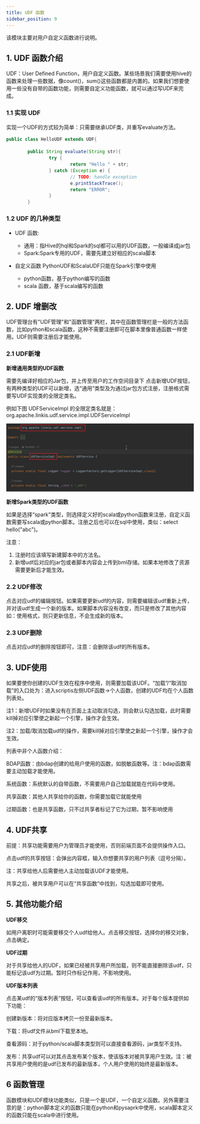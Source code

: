 ```yaml
---
title: UDF 函数
sidebar_position: 9
---
```


该模块主要对用户自定义函数进行说明。

## 1. UDF 函数介绍
UDF：User Defined Function，用户自定义函数。某些场景我们需要使用hive的函数来处理一些数据，像count()，sum()这些函数都是内置的。如果我们想要使用一些没有自带的函数功能，则需要自定义功能函数，就可以通过写UDF来完成。

### 1.1 实现 UDF
实现一个UDF的方式较为简单：只需要继承UDF类，并重写evaluate方法。

```java
public class HelloUDF extends UDF{

        public String evaluate(String str){
                try {
                        return "Hello " + str;
                } catch (Exception e) {
                        // TODO: handle exception
                        e.printStackTrace();
                        return "ERROR";
                }
        }
```

### 1.2 UDF 的几种类型
- UDF 函数:
    - 通用：指Hive的hql和Spark的sql都可以用的UDF函数，一般编译成jar包
    - Spark:Spark专用的UDF，需要先建立好相应的scala脚本

- 自定义函数 PythonUDF和ScalaUDF只能在Spark引擎中使用
    - python函数，基于python编写的函数
    - scala 函数，基于scala编写的函数


## 2. UDF 增删改

UDF管理台有"UDF管理"和"函数管理"两栏，其中在函数管理栏是一般的方法函数，比如python和scala函数，这种不需要注册即可在脚本里像普通函数一样使用。UDF则需要注册后才能使用。

### 2.1 UDF新增
**新增通用类型的UDF函数**

需要先编译好相应的Jar包，并上传至用户的工作空间目录下
点击新增UDF按钮，有两种类型的UDF可以新增，选“通用”类型及为通过jar包方式注册，注册格式需要写UDF实现类的全限定类名。

例如下图 UDFServiceImpl 的全限定类名就是：org.apache.linkis.udf.service.impl.UDFServiceImpl

![](../images/udf-cllass.png)

**新增Spark类型的UDF函数**

如果是选择“spark”类型，则选择定义好的scala或python函数来注册，自定义函数需要写scala或python脚本。注册之后也可以在sql中使用，类似：select hello("abc")。

注意：
1. 注册时应该填写新建脚本中的方法名。
2. 新增udf后对应的jar包或者脚本内容会上传到bml存储。如果本地修改了资源需要更新后才能生效。



### 2.2 UDF修改

点击对应udf的编辑按钮。如果需要更新udf的内容，则需要编辑该udf重新上传，并对该udf生成一个新的版本。如果脚本内容没有改变，而只是修改了其他内容如：使用格式，则只更新信息，不会生成新的版本。


### 2.3 UDF删除

点击对应udf的删除按钮即可，注意：会删除该udf的所有版本。


## 3. UDF使用
如果要使你创建的UDF生效在程序中使用，则需要加载该UDF。“加载”/“取消加载”的入口处为：进入scriptis左侧UDF函数->个人函数，创建的UDF均在个人函数列表处。

注1：新增UDF时如果没有在页面上主动取消勾选，则会默认勾选加载，此时需要kill掉对应引擎使之新起一个引擎，操作才会生效。

注2：加载/取消加载udf的操作，需要kill掉对应引擎使之新起一个引擎，操作才会生效。

列表中非个人函数介绍：

BDAP函数：由bdap创建的给用户使用的函数，如脱敏函数等。注：bdap函数需要主动加载才能使用。

系统函数：系统默认的自带函数，不需要用户自己加载就能在代码中使用。

共享函数：其他人共享给你的函数，你需要加载它就能使用

过期函数：也是共享函数，只不过共享者标记了它为过期，暂不影响使用



## 4. UDF共享
前提：共享功能需要用户为管理员才能使用，否则前端页面不会提供操作入口。

点击udf的共享按钮：会弹出内容框，输入你想要共享的用户列表（逗号分隔）。

注：共享给他人后需要他人主动加载该UDF才能使用。



共享之后，被共享用户可以在“共享函数”中找到，勾选加载即可使用。

## 5. 其他功能介绍
**UDF移交**

如用户离职时可能需要移交个人udf给他人。点击移交按钮，选择你的移交对象，点击确定。


**UDF过期**

对于共享给他人的UDF，如果已经被共享用户所加载，则不能直接删除该udf，只能标记该udf为过期。暂时只作标记作用，不影响使用。

**UDF版本列表**

点击某udf的“版本列表”按钮，可以查看该udf的所有版本。对于每个版本提供如下功能：

创建新版本：将对应版本拷贝一份至最新版本。

下载：将udf文件从bml下载至本地。

查看源码：对于python/scala脚本类型则可以直接查看源码，jar类型不支持。

发布：共享udf可以对其点击发布某个版本，使该版本对被共享用户生效。注：被共享用户使用的是udf已发布的最新版本，个人用户使用的始终是最新版本。

## 6 函数管理

函数模块和UDF模块功能类似，只是一个是UDF，一个自定义函数。另外需要注意的是：python脚本定义的函数只能在python和pysaprk中使用，scala脚本定义的函数只能在scala中进行使用。

